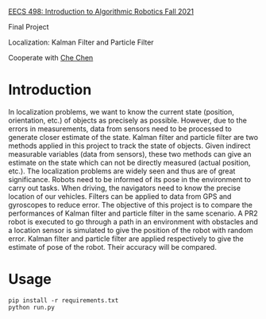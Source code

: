 [EECS 498: Introduction to Algorithmic Robotics Fall 2021](https://web.eecs.umich.edu/~dmitryb/courses/fall2021iar/index.html)

Final Project

Localization: Kalman Filter and Particle Filter

Cooperate with [Che Chen](https://github.com/TomCC7)

# Introduction

In localization problems, we want to know the current state (position, orientation, etc.) of objects
as precisely as possible. However, due to the errors in measurements, data from sensors need to be
processed to generate closer estimate of the state. Kalman filter and particle filter are two methods
applied in this project to track the state of objects. Given indirect measurable variables (data from
sensors), these two methods can give an estimate on the state which can not be directly measured
(actual position, etc.).
The localization problems are widely seen and thus are of great significance. Robots need to be
informed of its pose in the environment to carry out tasks. When driving, the navigators need to
know the precise location of our vehicles. Filters can be applied to data from GPS and gyroscopes
to reduce error.
The objective of this project is to compare the performances of Kalman filter and particle filter
in the same scenario. A PR2 robot is executed to go through a path in an environment with
obstacles and a location sensor is simulated to give the position of the robot with random error.
Kalman filter and particle filter are applied respectively to give the estimate of pose of the robot.
Their accuracy will be compared.

# Usage

```shell
pip install -r requirements.txt
python run.py
```
